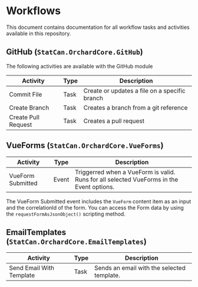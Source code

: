 # Workflows

This document contains documentation for all workflow tasks and activities available in this repository.


## GitHub (`StatCan.OrchardCore.GitHub`)

The following activities are available with the GitHub module

| Activity | Type | Description |
| -------- | ---- | ----------- |
| Commit File | Task | Create or updates a file on a specific branch |
| Create Branch | Task | Creates a branch from a git reference |
| Create Pull Request | Task | Creates a pull request |


## VueForms (`StatCan.OrchardCore.VueForms`)

| Activity | Type | Description |
| -------- | ---- | ----------- |
| VueForm Submitted | Event | Triggerred when a VueForm is valid. Runs for all selected VueForms in the Event options. |

The VueForm Submitted event includes the `VueForm` content item as an input and the correlationId of the form. You can access the Form data by using the `requestFormAsJsonObject()` scripting method.

## EmailTemplates (`StatCan.OrchardCore.EmailTemplates`)

| Activity | Type | Description |
| -------- | ---- | ----------- |
| Send Email With Template | Task | Sends an email with the selected template. |
